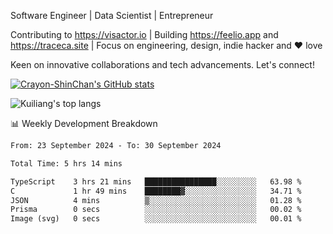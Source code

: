 Software Engineer | Data Scientist | Entrepreneur

Contributing to https://visactor.io | Building https://feelio.app and https://traceca.site | Focus on engineering, design, indie hacker and ❤️ love

Keen on innovative collaborations and tech advancements. Let's connect!

[![Crayon-ShinChan's GitHub stats](https://github-readme-stats.vercel.app/api?username=mengxi-ream)](https://github.com/anuraghazra/github-readme-stats)

![Kuiliang's top langs](https://github-readme-stats.vercel.app/api/top-langs?username=mengxi-ream&&hide=tex,jupyter%20notebook,mdx,scss)

📊 Weekly Development Breakdown

<!--START_SECTION:waka-->

```txt
From: 23 September 2024 - To: 30 September 2024

Total Time: 5 hrs 14 mins

TypeScript    3 hrs 21 mins   ████████████████░░░░░░░░░   63.98 %
C             1 hr 49 mins    ████████▓░░░░░░░░░░░░░░░░   34.71 %
JSON          4 mins          ▒░░░░░░░░░░░░░░░░░░░░░░░░   01.28 %
Prisma        0 secs          ░░░░░░░░░░░░░░░░░░░░░░░░░   00.02 %
Image (svg)   0 secs          ░░░░░░░░░░░░░░░░░░░░░░░░░   00.01 %
```

<!--END_SECTION:waka-->
